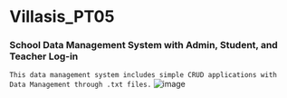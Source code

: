 # Villasis_PT05

### School Data Management System with Admin, Student, and Teacher Log-in
```This data management system includes simple CRUD applications with Data Management through .txt files.```
![image](https://github.com/dAjiee/Villasis_PT05/assets/109501895/fa284a99-cf0d-4c44-b810-8a651eedc295)
